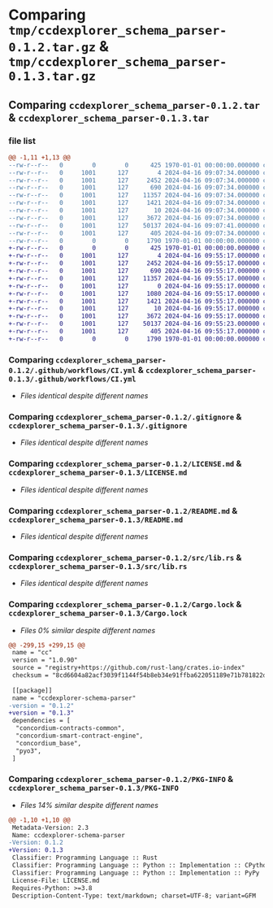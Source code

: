 # Comparing `tmp/ccdexplorer_schema_parser-0.1.2.tar.gz` & `tmp/ccdexplorer_schema_parser-0.1.3.tar.gz`

## Comparing `ccdexplorer_schema_parser-0.1.2.tar` & `ccdexplorer_schema_parser-0.1.3.tar`

### file list

```diff
@@ -1,11 +1,13 @@
--rw-r--r--   0        0        0      425 1970-01-01 00:00:00.000000 ccdexplorer_schema_parser-0.1.2/Cargo.toml
--rw-r--r--   0     1001      127        4 2024-04-16 09:07:34.000000 ccdexplorer_schema_parser-0.1.2/.dockerignore
--rw-r--r--   0     1001      127     2452 2024-04-16 09:07:34.000000 ccdexplorer_schema_parser-0.1.2/.github/workflows/CI.yml
--rw-r--r--   0     1001      127      690 2024-04-16 09:07:34.000000 ccdexplorer_schema_parser-0.1.2/.gitignore
--rw-r--r--   0     1001      127    11357 2024-04-16 09:07:34.000000 ccdexplorer_schema_parser-0.1.2/LICENSE.md
--rw-r--r--   0     1001      127     1421 2024-04-16 09:07:34.000000 ccdexplorer_schema_parser-0.1.2/README.md
--rw-r--r--   0     1001      127       10 2024-04-16 09:07:34.000000 ccdexplorer_schema_parser-0.1.2/requirements.txt
--rw-r--r--   0     1001      127     3672 2024-04-16 09:07:34.000000 ccdexplorer_schema_parser-0.1.2/src/lib.rs
--rw-r--r--   0     1001      127    50137 2024-04-16 09:07:41.000000 ccdexplorer_schema_parser-0.1.2/Cargo.lock
--rw-r--r--   0     1001      127      405 2024-04-16 09:07:34.000000 ccdexplorer_schema_parser-0.1.2/pyproject.toml
--rw-r--r--   0        0        0     1790 1970-01-01 00:00:00.000000 ccdexplorer_schema_parser-0.1.2/PKG-INFO
+-rw-r--r--   0        0        0      425 1970-01-01 00:00:00.000000 ccdexplorer_schema_parser-0.1.3/Cargo.toml
+-rw-r--r--   0     1001      127        4 2024-04-16 09:55:17.000000 ccdexplorer_schema_parser-0.1.3/.dockerignore
+-rw-r--r--   0     1001      127     2452 2024-04-16 09:55:17.000000 ccdexplorer_schema_parser-0.1.3/.github/workflows/CI.yml
+-rw-r--r--   0     1001      127      690 2024-04-16 09:55:17.000000 ccdexplorer_schema_parser-0.1.3/.gitignore
+-rw-r--r--   0     1001      127    11357 2024-04-16 09:55:17.000000 ccdexplorer_schema_parser-0.1.3/LICENSE.md
+-rw-r--r--   0     1001      127        0 2024-04-16 09:55:17.000000 ccdexplorer_schema_parser-0.1.3/Parser/__init__.py
+-rw-r--r--   0     1001      127     1080 2024-04-16 09:55:17.000000 ccdexplorer_schema_parser-0.1.3/Parser/schema.py
+-rw-r--r--   0     1001      127     1421 2024-04-16 09:55:17.000000 ccdexplorer_schema_parser-0.1.3/README.md
+-rw-r--r--   0     1001      127       10 2024-04-16 09:55:17.000000 ccdexplorer_schema_parser-0.1.3/requirements.txt
+-rw-r--r--   0     1001      127     3672 2024-04-16 09:55:17.000000 ccdexplorer_schema_parser-0.1.3/src/lib.rs
+-rw-r--r--   0     1001      127    50137 2024-04-16 09:55:23.000000 ccdexplorer_schema_parser-0.1.3/Cargo.lock
+-rw-r--r--   0     1001      127      405 2024-04-16 09:55:17.000000 ccdexplorer_schema_parser-0.1.3/pyproject.toml
+-rw-r--r--   0        0        0     1790 1970-01-01 00:00:00.000000 ccdexplorer_schema_parser-0.1.3/PKG-INFO
```

### Comparing `ccdexplorer_schema_parser-0.1.2/.github/workflows/CI.yml` & `ccdexplorer_schema_parser-0.1.3/.github/workflows/CI.yml`

 * *Files identical despite different names*

### Comparing `ccdexplorer_schema_parser-0.1.2/.gitignore` & `ccdexplorer_schema_parser-0.1.3/.gitignore`

 * *Files identical despite different names*

### Comparing `ccdexplorer_schema_parser-0.1.2/LICENSE.md` & `ccdexplorer_schema_parser-0.1.3/LICENSE.md`

 * *Files identical despite different names*

### Comparing `ccdexplorer_schema_parser-0.1.2/README.md` & `ccdexplorer_schema_parser-0.1.3/README.md`

 * *Files identical despite different names*

### Comparing `ccdexplorer_schema_parser-0.1.2/src/lib.rs` & `ccdexplorer_schema_parser-0.1.3/src/lib.rs`

 * *Files identical despite different names*

### Comparing `ccdexplorer_schema_parser-0.1.2/Cargo.lock` & `ccdexplorer_schema_parser-0.1.3/Cargo.lock`

 * *Files 0% similar despite different names*

```diff
@@ -299,15 +299,15 @@
 name = "cc"
 version = "1.0.90"
 source = "registry+https://github.com/rust-lang/crates.io-index"
 checksum = "8cd6604a82acf3039f1144f54b8eb34e91ffba622051189e71b781822d5ee1f5"
 
 [[package]]
 name = "ccdexplorer-schema-parser"
-version = "0.1.2"
+version = "0.1.3"
 dependencies = [
  "concordium-contracts-common",
  "concordium-smart-contract-engine",
  "concordium_base",
  "pyo3",
 ]
```

### Comparing `ccdexplorer_schema_parser-0.1.2/PKG-INFO` & `ccdexplorer_schema_parser-0.1.3/PKG-INFO`

 * *Files 14% similar despite different names*

```diff
@@ -1,10 +1,10 @@
 Metadata-Version: 2.3
 Name: ccdexplorer-schema-parser
-Version: 0.1.2
+Version: 0.1.3
 Classifier: Programming Language :: Rust
 Classifier: Programming Language :: Python :: Implementation :: CPython
 Classifier: Programming Language :: Python :: Implementation :: PyPy
 License-File: LICENSE.md
 Requires-Python: >=3.8
 Description-Content-Type: text/markdown; charset=UTF-8; variant=GFM
```

